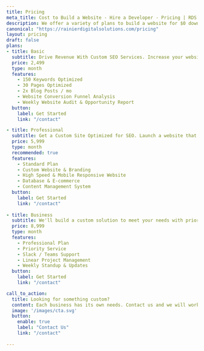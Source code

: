 ```yaml
---
title: Pricing
meta_title: Cost to Build a Website - Hire a Developer - Pricing | RDS
description: We offer a variety of plans to build a website for $0 down from full-service website management, to blog copywriting, to a basic website build. Learn more here.
canonical: "https://rainierdigitalsolutions.com/pricing"
layout: pricing
draft: false
plans:
- title: Basic
  subtitle: Drive Revenue With Custom SEO Services. Increase your website traffic, leads, and sales with a fully managed custom solution.
  price: 2,499
  type: month
  features:
    - 150 Keywords Optimized
    - 30 Pages Optimized
    - 2x Blog Posts / mo
    - Website Conversion Funnel Analysis
    - Weekly Website Audit & Opportunity Report
  button:
    label: Get Started
    link: "/contact"

- title: Professional
  subtitle: Get a Custom Site Optimized for SEO. Launch a website that captures your brand, improves your conversion rates, and maximizes your revenue.
  price: 5,999
  type: month
  recommended: true
  features:
    - Standard Plan
    - Custom Website & Branding
    - High Speed & Mobile Responsive Website
    - Database & E-commerce
    - Content Management System
  button:
    label: Get Started
    link: "/contact"
    
- title: Business
  subtitle: We'll build a custom solution to meet your needs with priority support and a dedicated account manager.
  price: 8,999
  type: month
  features:
    - Professional Plan
    - Priority Service
    - Slack / Teams Support
    - Linear Project Management
    - Weekly Standup & Updates
  button:
    label: Get Started
    link: "/contact"

call_to_action:
  title: Looking for something custom?
  content: Each business has its own needs. Contact us and we will work with you if you have special requirements.
  image: '/images/cta.svg'
  button:
    enable: true
    label: "Contact Us"
    link: "/contact"
    
---
```

